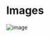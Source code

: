 # Images
![image](https://user-images.githubusercontent.com/94183432/143384059-fbf09b6a-a62f-4317-abf9-29cd1700c654.png)

